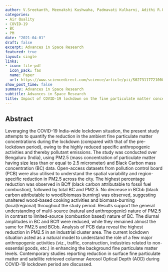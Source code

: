 ```yaml
---
author: V.Sreekanth, Meenakshi Kushwaha, Padmavati Kulkarni, Adithi R.Upadhya, B. Spandana, Vignesh Prabhu
categories:
- Air Quality
- COVID-19
- BC
- PM
date: "2021-04-01"
draft: false
excerpt: Advances in Space Research
featured: true
layout: single
links:
- icon: file-pdf
  icon_pack: fas
  name: Paper
  url: https://www.sciencedirect.com/science/article/pii/S0273117721000545
show_post_time: false
summary: Advances in Space Research
subtitle: Advances in Space Research
title: Impact of COVID-19 lockdown on the fine particulate matter concentration levels; Results from Bengaluru megacity, India 
---
```



## Abstract

Leveraging the COVID-19 India-wide lockdown situation, the present study attempts to quantify the reduction in the ambient fine particulate matter concentrations during the lockdown (compared with that of the pre-lockdown period), owing to the highly reduced specific anthropogenic activities and thereby pollutant emissions. The study was conducted over Bengaluru (India), using PM2.5 (mass concentration of particulate matter having size less than or equal to 2.5 micrometer) and Black Carbon mass concentration (BC) data. Open-access datasets from pollution control board (PCB) were also utilised to understand the spatial variability and region-specific reduction in PM2.5 across the city. The highest percentage reduction was observed in BCff (black carbon attributable to fossil fuel combustion), followed by total BC and PM2.5. No decrease in BCbb (black carbon attributable to wood/biomass burning) was observed, suggesting unaltered wood-based cooking activities and biomass-burning (local/regional) throughout the study period. Results support the general understanding of multi-source (natural and anthropogenic) nature of PM2.5 in contrast to limited-source (combustion based) nature of BC. The diurnal amplitudes in BC and BCff were reduced, while they remained almost the same for PM2.5 and BCbb. Analysis of PCB data reveal the highest reduction in PM2.5 in an industrial cluster area. The current lockdown situation acted as a natural model to understand the role of a few major anthropogenic activities (viz., traffic, construction, industries related to non-essential goods, etc.) in enhancing the background fine particulate matter levels. Contemporary studies reporting reduction in surface fine particulate matter and satellite retrieved columnar Aerosol Optical Depth (AOD) during COVID-19 lockdown period are discussed.


